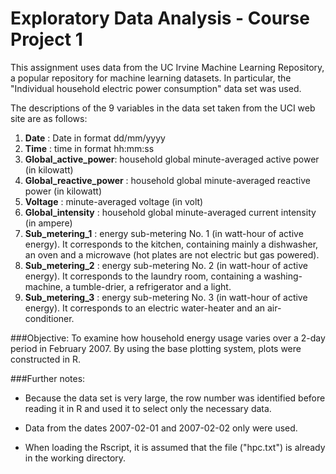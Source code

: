 # Exploratory Data Analysis - Course Project 1

This assignment uses data from the UC Irvine Machine Learning Repository, a popular repository for machine learning datasets. In particular, the "Individual household electric power consumption" data set was used.

The descriptions of the 9 variables in the data set taken from the UCI web site are as follows:

1. **Date** : Date in format dd/mm/yyyy
2. **Time** : time in format hh:mm:ss
3. **Global_active_power**: household global minute-averaged active power (in kilowatt)
4. **Global_reactive_power** : household global minute-averaged reactive power (in kilowatt)
5. **Voltage** : minute-averaged voltage (in volt)
6. **Global_intensity** : household global minute-averaged current intensity (in ampere)
7. **Sub_metering_1** : energy sub-metering No. 1 (in watt-hour of active energy). It corresponds to the kitchen, containing mainly a dishwasher, an oven and a microwave (hot plates are not electric but gas powered).
8. **Sub_metering_2** : energy sub-metering No. 2 (in watt-hour of active energy). It corresponds to the laundry room, containing a washing-machine, a tumble-drier, a refrigerator and a light.
9. **Sub_metering_3** : energy sub-metering No. 3 (in watt-hour of active energy). It corresponds to an electric water-heater and an air-conditioner.

###Objective:
To examine how household energy usage varies over a 2-day period in February 2007. By using the base plotting system, plots were constructed in R.

###Further notes:
* Because the data set is very large, the row number was identified before reading it in R and used it to select only the necessary data.

* Data from the dates 2007-02-01 and 2007-02-02 only were used. 

* When loading the Rscript, it is assumed that the file ("hpc.txt") is already in the working directory.
